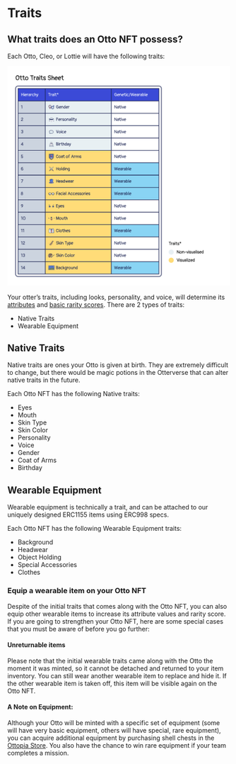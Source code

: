 # Traits

## What traits does an Otto NFT possess?

Each Otto, Cleo, or Lottie will have the following traits:

![Rarity Sheets](img/otto-traits.jpg)

Your otter’s traits, including looks, personality, and voice, will determine its [attributes](./attributes) and [basic rarity scores](./rarity-farming). There are 2 types of traits:

- Native Traits
- Wearable Equipment

## Native Traits <a href="#native-traits" id="native-traits"></a>

Native traits are ones your Otto is given at birth. They are extremely difficult to change, but there would be magic potions in the Otterverse that can alter native traits in the future. 

Each Otto NFT has the following Native traits:
- Eyes
- Mouth
- Skin Type
- Skin Color
- Personality
- Voice
- Gender
- Coat of Arms
- Birthday

## Wearable Equipment <a href="#wearable-equipment" id="wearable-equipment"></a>

Wearable equipment is technically a trait, and can be attached to our uniquely designed ERC1155 items using ERC998 specs. 

Each Otto NFT has the following Wearable Equipment traits:
- Background
- Headwear
- Object Holding
- Special Accessories
- Clothes

### Equip a wearable item on your Otto NFT 

Despite of the initial traits that comes along with the Otto NFT, you can also equip other wearable items to increase its attribute values and rarity score. If you are going to strengthen your Otto NFT, here are some special cases that you must be aware of before you go further: 

#### Unreturnable items

Please note that the initial wearable traits came along with the Otto the moment it was minted, so it cannot be detached and returned to your item inventory. You can still wear another wearable item to replace and hide it. If the other wearable item is taken off, this item will be visible again on the Otto NFT.

#### A Note on Equipment:

Although your Otto will be minted with a specific set of equipment (some will have very basic equipment, others will have special, rare equipment), you can acquire additional equipment by purchasing shell chests in the [Ottopia Store](./store). You also have the chance to win rare equipment if your team completes a mission.
